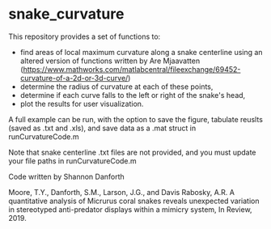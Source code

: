 # snake_curvature

This repository provides a set of functions to:
- find areas of local maximum curvature along a snake centerline using an 
  altered version of functions written by Are Mjaavatten 
  (https://www.mathworks.com/matlabcentral/fileexchange/69452-curvature-of-a-2d-or-3d-curve/)
- determine the radius of curvature at each of these points, 
- determine if each curve falls to the left or right of the snake's head, 
- plot the results for user visualization.

A full example can be run, with the option to save the figure, tabulate reuslts 
(saved as .txt and .xls), and save data as a .mat struct in runCurvatureCode.m

Note that snake centerline .txt files are not provided, and you must update your file paths in runCurvatureCode.m

Code written by Shannon Danforth

Moore, T.Y., Danforth, S.M., Larson, J.G., and Davis Rabosky, A.R. A quantitative analysis of Micrurus coral snakes reveals unexpected variation in stereotyped anti-predator displays within a mimicry system, In Review, 2019.
